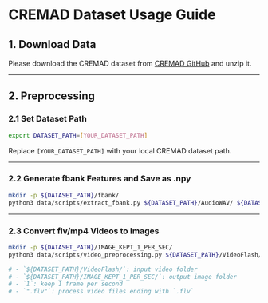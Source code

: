 # CREMAD Dataset Usage Guide

## 1. Download Data

Please download the CREMAD dataset from [CREMAD GitHub](https://github.com/CheyneyComputerScience/CREMA-D) and unzip it.

---

## 2. Preprocessing

### 2.1 Set Dataset Path

```sh
export DATASET_PATH=[YOUR_DATASET_PATH]
```
Replace `[YOUR_DATASET_PATH]` with your local CREMAD dataset path.

---

### 2.2 Generate fbank Features and Save as .npy

```sh
mkdir -p ${DATASET_PATH}/fbank/
python3 data/scripts/extract_fbank.py ${DATASET_PATH}/AudioWAV/ ${DATASET_PATH}/fbank/
```

---

### 2.3 Convert flv/mp4 Videos to Images

```sh
mkdir -p ${DATASET_PATH}/IMAGE_KEPT_1_PER_SEC/
python3 data/scripts/video_preprocessing.py ${DATASET_PATH}/VideoFlash/ ${DATASET_PATH}/IMAGE_KEPT_1_PER_SEC/ 1 ".flv"

# - `${DATASET_PATH}/VideoFlash/`: input video folder
# - `${DATASET_PATH}/IMAGE_KEPT_1_PER_SEC/`: output image folder
# - `1`: keep 1 frame per second
# - `".flv"`: process video files ending with `.flv`
```


